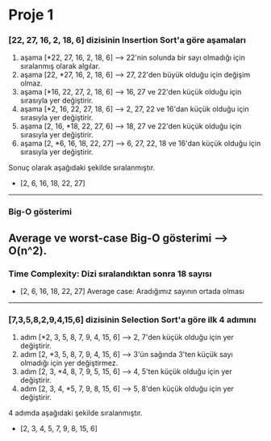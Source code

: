 # Proje 1
### [22, 27, 16, 2, 18, 6] dizisinin Insertion Sort'a göre aşamaları

1. aşama [*22, 27, 16, 2, 18, 6] --> 22'nin solunda bir sayı olmadığı için sıralanmış olarak algılar.
2. aşama [22, *27, 16, 2, 18, 6] --> 27, 22'den büyük olduğu için değişim olmaz.
3. aşama [*16, 22, 27, 2, 18, 6] --> 16, 27 ve 22'den küçük olduğu için sırasıyla yer değiştirir.
5. aşama [*2, 16, 22, 27, 18, 6] --> 2, 27, 22 ve 16'dan küçük olduğu için sırasıyla yer değiştirir.
6. aşama [2, 16, *18, 22, 27, 6] --> 18, 27 ve 22'den küçük olduğu için sırasıyla yer değiştirir.
7. aşama [2, *6, 16, 18, 22, 27] --> 6, 27, 22, 18 ve 16'dan küçük olduğu için sırasıyla yer değiştirir.

Sonuç olarak aşağıdaki şekilde sıralanmıştır.
- [2, 6, 16, 18, 22, 27]
---
### Big-O gösterimi
Average ve worst-case Big-O gösterimi --> O(n^2).
---
### Time Complexity: Dizi sıralandıktan sonra 18 sayısı
- [2, 6, 16, 18, 22, 27]
Average case: Aradığımız sayının ortada olması
---
### [7,3,5,8,2,9,4,15,6] dizisinin Selection Sort'a göre ilk 4 adımını

1. adım [*2, 3, 5, 8, 7, 9, 4, 15, 6] --> 2, 7'den küçük olduğu için yer değiştirir. 
2. adım [2, *3, 5, 8, 7, 9, 4, 15, 6] --> 3'ün sağında 3'ten küçük sayı olmadığı için yer değiştirmez.
3. adım [2, 3, *4, 8, 7, 9, 5, 15, 6] --> 4, 5'ten küçük olduğu için yer değiştirir.
4. adım [2, 3, 4, *5, 7, 9, 8, 15, 6] --> 5, 8'den küçük olduğu için yer değiştirir.

4 adımda aşağıdaki şekilde sıralanmıştır.
- [2, 3, 4, 5, 7, 9, 8, 15, 6]
